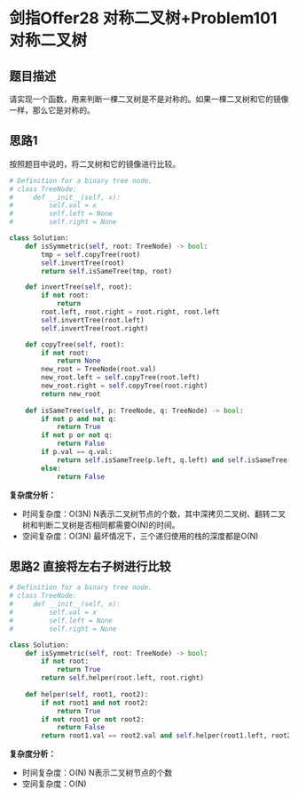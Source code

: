 # 剑指Offer28 对称二叉树+Problem101 对称二叉树

## 题目描述

请实现一个函数，用来判断一棵二叉树是不是对称的。如果一棵二叉树和它的镜像一样，那么它是对称的。

## 思路1

按照题目中说的，将二叉树和它的镜像进行比较。

```python
# Definition for a binary tree node.
# class TreeNode:
#     def __init__(self, x):
#         self.val = x
#         self.left = None
#         self.right = None

class Solution:
    def isSymmetric(self, root: TreeNode) -> bool:
        tmp = self.copyTree(root)
        self.invertTree(root)
        return self.isSameTree(tmp, root)

    def invertTree(self, root):
        if not root:
            return 
        root.left, root.right = root.right, root.left
        self.invertTree(root.left)
        self.invertTree(root.right)

    def copyTree(self, root):
        if not root:
            return None
        new_root = TreeNode(root.val)
        new_root.left = self.copyTree(root.left)
        new_root.right = self.copyTree(root.right)
        return new_root
    
    def isSameTree(self, p: TreeNode, q: TreeNode) -> bool:
        if not p and not q:
            return True
        if not p or not q:
            return False
        if p.val == q.val:
            return self.isSameTree(p.left, q.left) and self.isSameTree(p.right, q.right)
        else:
            return False
```

**复杂度分析：**

- 时间复杂度：O(3N) N表示二叉树节点的个数，其中深拷贝二叉树、翻转二叉树和判断二叉树是否相同都需要O(N)的时间。
- 空间复杂度：O(3N) 最坏情况下，三个递归使用的栈的深度都是O(N)

## 思路2 直接将左右子树进行比较

```python
# Definition for a binary tree node.
# class TreeNode:
#     def __init__(self, x):
#         self.val = x
#         self.left = None
#         self.right = None

class Solution:
    def isSymmetric(self, root: TreeNode) -> bool:
        if not root:
            return True
        return self.helper(root.left, root.right)
    
    def helper(self, root1, root2):
        if not root1 and not root2:
            return True
        if not root1 or not root2:
            return False
        return root1.val == root2.val and self.helper(root1.left, root2.right) and self.helper(root1.right, root2.left)
```

**复杂度分析：**

- 时间复杂度：O(N) N表示二叉树节点的个数
- 空间复杂度：O(N)